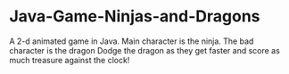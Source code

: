 # Java-Game-Ninjas-and-Dragons
A 2-d animated game in Java.
Main character is the ninja.
The bad character is the dragon
Dodge the dragon as they get faster and score as much treasure against the clock!
